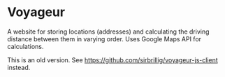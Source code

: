 # Voyageur

A website for storing locations (addresses) and calculating the driving distance
between them in varying order. Uses Google Maps API for calculations.

This is an old version. See https://github.com/sirbrillig/voyageur-js-client instead.
